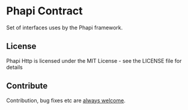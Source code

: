 # Phapi Contract
Set of interfaces uses by the Phapi framework.


## License
Phapi Http is licensed under the MIT License - see the LICENSE file for details

## Contribute
Contribution, bug fixes etc are [always welcome](https://github.com/phapi/contract/issues/new).
